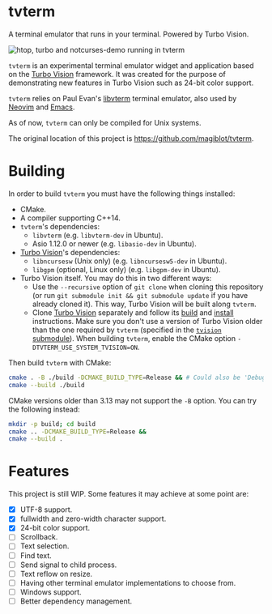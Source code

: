 # tvterm

A terminal emulator that runs in your terminal. Powered by Turbo Vision.

![htop, turbo and notcurses-demo running in tvterm](https://user-images.githubusercontent.com/20713561/137407902-27538f99-dc0e-47a8-9bf2-0705733d8a8c.png)

`tvterm` is an experimental terminal emulator widget and application based on the [Turbo Vision](https://github.com/magiblot/tvision) framework. It was created for the purpose of demonstrating new features in Turbo Vision such as 24-bit color support.

`tvterm` relies on Paul Evan's [libvterm](http://www.leonerd.org.uk/code/libvterm/) terminal emulator, also used by [Neovim](https://github.com/neovim/libvterm) and [Emacs](https://github.com/akermu/emacs-libvterm).

As of now, `tvterm` can only be compiled for Unix systems.

The original location of this project is https://github.com/magiblot/tvterm.

# Building

In order to build `tvterm` you must have the following things installed:

* CMake.
* A compiler supporting C++14.
* `tvterm`'s dependencies:
    * `libvterm` (e.g. `libvterm-dev` in Ubuntu).
    * Asio 1.12.0 or newer (e.g. `libasio-dev` in Ubuntu).
* [Turbo Vision](https://github.com/magiblot/tvision#build-environment)'s dependencies:
    * `libncursesw` (Unix only) (e.g. `libncursesw5-dev` in Ubuntu).
    * `libgpm` (optional, Linux only) (e.g. `libgpm-dev` in Ubuntu).
* Turbo Vision itself. You may do this in two different ways:
    * Use the `--recursive` option of `git clone` when cloning this repository (or run `git submodule init && git submodule update` if you have already cloned it). This way, Turbo Vision will be built along `tvterm`.
    * Clone [Turbo Vision](https://github.com/magiblot/tvision) separately and follow its [build](https://github.com/magiblot/tvision#build-environment) and [install](https://github.com/magiblot/tvision#build-cmake) instructions. Make sure you don't use a version of Turbo Vision older than the one required by `tvterm` (specified in the [`tvision` submodule](https://github.com/magiblot/tvterm/tree/master/deps)). When building `tvterm`, enable the CMake option `-DTVTERM_USE_SYSTEM_TVISION=ON`.

Then build `tvterm` with CMake:

```sh
cmake . -B ./build -DCMAKE_BUILD_TYPE=Release && # Could also be 'Debug', 'MinSizeRel' or 'RelWithDebInfo'.
cmake --build ./build
```

CMake versions older than 3.13 may not support the `-B` option. You can try the following instead:

```sh
mkdir -p build; cd build
cmake .. -DCMAKE_BUILD_TYPE=Release &&
cmake --build .
```

# Features

This project is still WIP. Some features it may achieve at some point are:

- [x] UTF-8 support.
- [x] fullwidth and zero-width character support.
- [x] 24-bit color support.
- [ ] Scrollback.
- [ ] Text selection.
- [ ] Find text.
- [ ] Send signal to child process.
- [ ] Text reflow on resize.
- [ ] Having other terminal emulator implementations to choose from.
- [ ] Windows support.
- [ ] Better dependency management.
